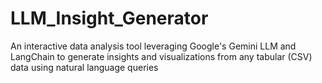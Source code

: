 # LLM_Insight_Generator
An interactive data analysis tool leveraging Google's Gemini LLM and LangChain to generate insights and visualizations from any tabular (CSV) data using natural language queries

